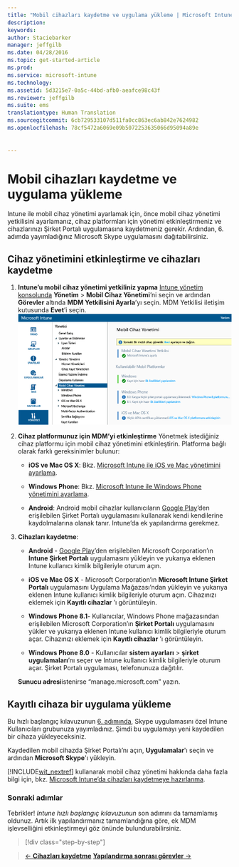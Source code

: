 ```yaml
---
title: "Mobil cihazları kaydetme ve uygulama yükleme | Microsoft Intune"
description: 
keywords: 
author: Staciebarker
manager: jeffgilb
ms.date: 04/28/2016
ms.topic: get-started-article
ms.prod: 
ms.service: microsoft-intune
ms.technology: 
ms.assetid: 5d3215e7-0a5c-44bd-afb0-aeafce98c43f
ms.reviewer: jeffgilb
ms.suite: ems
translationtype: Human Translation
ms.sourcegitcommit: 6cb729533107d511fa0cc863ec6ab842e7624982
ms.openlocfilehash: 78cf5472a6069e09b5072253635066d95094a89e


---
```


# Mobil cihazları kaydetme ve uygulama yükleme
Intune ile mobil cihaz yönetimi ayarlamak için, önce mobil cihaz yönetimi yetkilisini ayarlamanız, cihaz platformları için yönetimi etkinleştirmeniz ve cihazlarınızı Şirket Portalı uygulamasına kaydetmeniz gerekir. Ardından, 6. adımda yayımladığınız Microsoft Skype uygulamasını dağıtabilirsiniz.

## Cihaz yönetimini etkinleştirme ve cihazları kaydetme

1.  **Intune’u mobil cihaz yönetimi yetkiliniz yapma** [Intune yönetim konsolunda](https://manage.microsoft.com/) **Yönetim** > **Mobil Cihaz Yönetimi**’ni seçin ve ardından **Görevler** altında **MDM Yetkilisini Ayarla**’yı seçin.  MDM Yetkilisi iletişim kutusunda **Evet**’i seçin.
    ![Yönetim konsolu. mdm olarak Intune’u ayarlama](./media/mdmAuthority.png)

2.  **Cihaz platformunuz için MDM’yi etkinleştirme** Yönetmek istediğiniz cihaz platformu için mobil cihaz yönetimini etkinleştirin. Platforma bağlı olarak farklı gereksinimler bulunur:

    -   **iOS ve Mac OS X**: Bkz. [Microsoft Intune ile iOS ve Mac yönetimini ayarlama](/intune/deploy-use/set-up-ios-and-mac-management-with-microsoft-intune).

    -   **Windows Phone**: Bkz. [Microsoft Intune ile Windows Phone yönetimini ayarlama](/intune/deploy-use/set-up-windows-phone-management-with-microsoft-intune).

    -   **Android**: Android mobil cihazlar kullanıcıların [Google Play](https://play.google.com/store/apps/details?id=com.skype.raider)’den erişilebilen Şirket Portalı uygulamasını kullanarak kendi kendilerine kaydolmalarına olanak tanır. Intune’da ek yapılandırma gerekmez.

3.  **Cihazları kaydetme**:

    -   **Android** - [Google Play](http://go.microsoft.com/fwlink/p/?LinkId=386612)’den erişilebilen Microsoft Corporation’ın **Intune Şirket Portalı** uygulamasını yükleyin ve yukarıya eklenen Intune kullanıcı kimlik bilgileriyle oturum açın.

    -   **iOS ve Mac OS X** - Microsoft Corporation’ın **Microsoft Intune Şirket Portalı** uygulamasını Uygulama Mağazası’ndan yükleyin ve yukarıya eklenen Intune kullanıcı kimlik bilgileriyle oturum açın. Cihazınızı eklemek için **Kayıtlı cihazlar** ’ı görüntüleyin.

    -   **Windows Phone 8.1**- Kullanıcılar, Windows Phone mağazasından erişilebilen Microsoft Corporation’ın **Şirket Portalı** uygulamasını yükler ve yukarıya eklenen Intune kullanıcı kimlik bilgileriyle oturum açar.  Cihazınızı eklemek için **Kayıtlı cihazlar** ’ı görüntüleyin.

    -   **Windows Phone 8.0** - Kullanıcılar **sistem ayarları** &gt; **şirket uygulamaları**’nı seçer ve Intune kullanıcı kimlik bilgileriyle oturum açar. Şirket Portalı uygulaması, telefonunuza dağıtılır.

    **Sunucu adresi**istenirse “manage.microsoft.com” yazın.

## Kayıtlı cihaza bir uygulama yükleme
Bu hızlı başlangıç kılavuzunun [6. adımında](start-with-a-paid-subscription-to-microsoft-intune-step-6.md), Skype uygulamasını özel Intune Kullanıcıları grubunuza yayımladınız. Şimdi bu uygulamayı yeni kaydedilen bir cihaza yükleyeceksiniz.

Kaydedilen mobil cihazda Şirket Portalı’nı açın, **Uygulamalar**'ı seçin ve ardından **Microsoft Skype**'ı yükleyin.

[!INCLUDE[wit_nextref](../includes/wit_nextref_md.md)] kullanarak mobil cihaz yönetimi hakkında daha fazla bilgi için, bkz. [Microsoft Intune’da cihazları kaydetmeye hazırlanma](/intune/deploy-use/get-ready-to-enroll-devices-in-microsoft-intune).


### Sonraki adımlar
Tebrikler! *Intune hızlı başlangıç kılavuzunun* son adımını da tamamlamış oldunuz. Artık ilk yapılandırmanız tamamlandığına göre, ek MDM işlevselliğini etkinleştirmeyi göz önünde bulundurabilirsiniz.

>[!div class="step-by-step"]

>[&larr; **Cihazları kaydetme**](.\start-with-a-paid-subscription-to-microsoft-intune-step-8.md)     [**Yapılandırma sonrası görevler** &rarr;](.\post-configuration-tasks.md)  



<!--HONumber=Jun16_HO4-->


